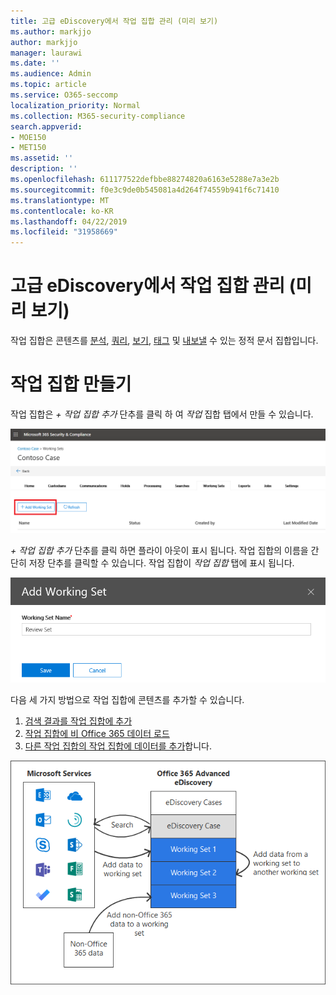 ```yaml
---
title: 고급 eDiscovery에서 작업 집합 관리 (미리 보기)
ms.author: markjjo
author: markjjo
manager: laurawi
ms.date: ''
ms.audience: Admin
ms.topic: article
ms.service: O365-seccomp
localization_priority: Normal
ms.collection: M365-security-compliance
search.appverid:
- MOE150
- MET150
ms.assetid: ''
description: ''
ms.openlocfilehash: 611177522defbbe88274820a6163e5288e7a3e2b
ms.sourcegitcommit: f0e3c9de0b545081a4d264f74559b941f6c71410
ms.translationtype: MT
ms.contentlocale: ko-KR
ms.lasthandoff: 04/22/2019
ms.locfileid: "31958669"
---
```

# <a name="manage-working-sets-in-advanced-ediscovery-preview"></a>고급 eDiscovery에서 작업 집합 관리 (미리 보기)
작업 집합은 콘텐츠를 [분석](https://docs.microsoft.com/en-us/office365/securitycompliance/compliance20/analyzing-data-in-working-set), [쿼리](https://docs.microsoft.com/en-us/office365/securitycompliance/compliance20/working-set-search), [보기](https://docs.microsoft.com/en-us/office365/securitycompliance/compliance20/view-documents-in-working-set), [태그](https://docs.microsoft.com/en-us/Office365/SecurityCompliance/compliance20/tagging-documents) 및 [내보낼](https://docs.microsoft.com/en-us/office365/securitycompliance/compliance20/exporting-data-ediscover20) 수 있는 정적 문서 집합입니다.

# <a name="creating-a-working-set"></a>작업 집합 만들기
작업 집합은 *+ 작업 집합 추가* 단추를 클릭 하 여 *작업* 집합 탭에서 만들 수 있습니다.

![작업 집합 추가](../media/f45c51d9-585d-47d1-b7fb-0288715e0b6a.png)

*+ 작업 집합 추가* 단추를 클릭 하면 플라이 아웃이 표시 됩니다.  작업 집합의 이름을 간단히 저장 단추를 클릭할 수 있습니다.  작업 집합이 *작업 집합* 탭에 표시 됩니다.

![작업 집합 플라이 아웃 추가](../media/5e5c99f8-42ca-4c2f-960f-f1a5709569d1.png)

다음 세 가지 방법으로 작업 집합에 콘텐츠를 추가할 수 있습니다.
1) [검색 결과를 작업 집합에 추가](add-data-to-working-set.md)
2) [작업 집합에 비 Office 365 데이터 로드](load-non-office365-data.md)
3) [다른 작업 집합의 작업 집합에 데이터를 추가](add-data-to-working-set-from-another-working-set.md)합니다.

![작업 집합](../media/1f1f4efd-c03b-4255-bc3d-df358e56549c.png)
